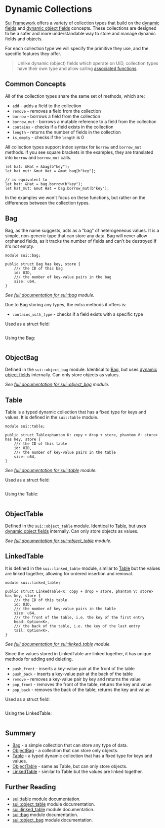 # Dynamic Collections

[Sui Framework](./sui-framework) offers a variety of collection types that build on the
[dynamic fields](./dynamic-fields) and [dynamic object fields](./dynamic-object-fields) concepts.
These collections are designed to be a safer and more understandable way to store and manage dynamic
fields and objects.

For each collection type we will specify the primitive they use, and the specific features they
offer.

> Unlike dynamic (object) fields which operate on UID, collection types have their own type and
> allow calling [associated functions](./../move-basics/struct-methods).

## Common Concepts

All of the collection types share the same set of methods, which are:

- `add` - adds a field to the collection
- `remove` - removes a field from the collection
- `borrow` - borrows a field from the collection
- `borrow_mut` - borrows a mutable reference to a field from the collection
- `contains` - checks if a field exists in the collection
- `length` - returns the number of fields in the collection
- `is_empty` - checks if the `length` is 0

All collection types support index syntax for `borrow` and `borrow_mut` methods. If you see square
brackets in the examples, they are translated into `borrow` and `borrow_mut` calls.

```move
let hat: &Hat = &bag[b"key"];
let hat_mut: &mut Hat = &mut bag[b"key"];

// is equivalent to
let hat: &Hat = bag.borrow(b"key");
let hat_mut: &mut Hat = bag.borrow_mut(b"key");
```

In the examples we won't focus on these functions, but rather on the differences between the
collection types.

## Bag

Bag, as the name suggests, acts as a "bag" of heterogeneous values. It is a simple, non-generic type
that can store any data. Bag will never allow orphaned fields, as it tracks the number of fields and
can't be destroyed if it's not empty.

```move
module sui::bag;

public struct Bag has key, store {
    /// the ID of this bag
    id: UID,
    /// the number of key-value pairs in the bag
    size: u64,
}
```

_See [full documentation for sui::bag][bag-framework] module._

Due to Bag storing any types, the extra methods it offers is:

- `contains_with_type` - checks if a field exists with a specific type

Used as a struct field:

```move file=packages/samples/sources/programmability/dynamic-collections.move anchor=bag_struct

```

Using the Bag:

```move file=packages/samples/sources/programmability/dynamic-collections.move anchor=bag_usage

```

## ObjectBag

Defined in the `sui::object_bag` module. Identical to [Bag](#bag), but uses
[dynamic object fields](./dynamic-object-fields) internally. Can only store objects as values.

_See [full documentation for sui::object_bag][object-bag-framework] module._

## Table

Table is a typed dynamic collection that has a fixed type for keys and values. It is defined in the
`sui::table` module.

```move
module sui::table;

public struct Table<phantom K: copy + drop + store, phantom V: store> has key, store {
    /// the ID of this table
    id: UID,
    /// the number of key-value pairs in the table
    size: u64,
}
```

_See [full documentation for sui::table][table-framework] module._

Used as a struct field:

```move file=packages/samples/sources/programmability/dynamic-collections.move anchor=table_struct

```

Using the Table:

```move file=packages/samples/sources/programmability/dynamic-collections.move anchor=table_usage

```

## ObjectTable

Defined in the `sui::object_table` module. Identical to [Table](#table), but uses
[dynamic object fields](./dynamic-object-fields) internally. Can only store objects as values.

_See [full documentation for sui::object_table][object-table-framework] module._

## LinkedTable

It is defined in the `sui::linked_table` module, similar to [Table](#table) but the values are linked together,
allowing for ordered insertion and removal.

```move
module sui::linked_table;

public struct LinkedTable<K: copy + drop + store, phantom V: store> has key, store {
    /// the ID of this table
    id: UID,
    /// the number of key-value pairs in the table
    size: u64,
    /// the front of the table, i.e. the key of the first entry
    head: Option<K>,
    /// the back of the table, i.e. the key of the last entry
    tail: Option<K>,
}
```

_See [full documentation for sui::linked_table][linked-table-framework] module._

Since the values stored in LinkedTable are linked together, it has unique methods for adding and deleting.

- `push_front` - inserts a key-value pair at the front of the table
- `push_back` - inserts a key-value pair at the back of the table
- `remove` - removes a key-value pair by key and returns the value
- `pop_front` - removes the front of the table, returns the key and value
- `pop_back` - removes the back of the table, returns the key and value

Used as a struct field:

```move file=packages/samples/sources/programmability/dynamic-collections.move anchor=linked_table_struct

```

Using the LinkedTable:

```move file=packages/samples/sources/programmability/dynamic-collections.move anchor=linked_table_usage

```

## Summary

- [Bag](#bag) - a simple collection that can store any type of data.
- [ObjectBag](#objectbag) - a collection that can store only objects.
- [Table](#table) - a typed dynamic collection that has a fixed type for keys and values.
- [ObjectTable](#objecttable) - same as Table, but can only store objects.
- [LinkedTable](#linkedtable) - similar to Table but the values are linked together.

## Further Reading

- [sui::table][table-framework] module documentation.
- [sui::object_table][object-table-framework] module documentation.
- [sui::linked_table][linked-table-framework] module documentation.
- [sui::bag][bag-framework] module documentation.
- [sui::object_bag][object-bag-framework] module documentation.

[table-framework]: https://docs.sui.io/references/framework/sui/table
[object-table-framework]: https://docs.sui.io/references/framework/sui/object_table
[linked-table-framework]: https://docs.sui.io/references/framework/sui/linked_table
[bag-framework]: https://docs.sui.io/references/framework/sui/bag
[object-bag-framework]: https://docs.sui.io/references/framework/sui/object_bag

<!-- TODO! -->

<!-- ## Choosing a Collection Type

Depending on the needs of your project, you may choose to -->
